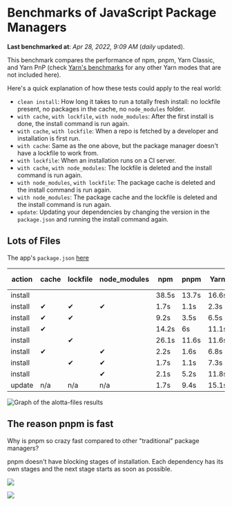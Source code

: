 # Benchmarks of JavaScript Package Managers

**Last benchmarked at**: _Apr 28, 2022, 9:09 AM_ (_daily_ updated).

This benchmark compares the performance of npm, pnpm, Yarn Classic, and Yarn PnP (check [Yarn's benchmarks](https://yarnpkg.com/benchmarks) for any other Yarn modes that are not included here).

Here's a quick explanation of how these tests could apply to the real world:

- `clean install`: How long it takes to run a totally fresh install: no lockfile present, no packages in the cache, no `node_modules` folder.
- `with cache`, `with lockfile`, `with node_modules`: After the first install is done, the install command is run again.
- `with cache`, `with lockfile`: When a repo is fetched by a developer and installation is first run.
- `with cache`: Same as the one above, but the package manager doesn't have a lockfile to work from.
- `with lockfile`: When an installation runs on a CI server.
- `with cache`, `with node_modules`: The lockfile is deleted and the install command is run again.
- `with node_modules`, `with lockfile`: The package cache is deleted and the install command is run again.
- `with node_modules`: The package cache and the lockfile is deleted and the install command is run again.
- `update`: Updating your dependencies by changing the version in the `package.json` and running the install command again.

## Lots of Files

The app's `package.json` [here](https://github.com/pnpm/pnpm.github.io/blob/main/benchmarks/fixtures/alotta-files/package.json)

| action  | cache | lockfile | node_modules| npm | pnpm | Yarn | Yarn PnP |
| ---     | ---   | ---      | ---         | --- | ---  | ---  | ---      |
| install |       |          |             | 38.5s | 13.7s | 16.6s | 23.1s |
| install | ✔     | ✔        | ✔           | 1.7s | 1.1s | 2.3s | n/a |
| install | ✔     | ✔        |             | 9.2s | 3.5s | 6.5s | 1.5s |
| install | ✔     |          |             | 14.2s | 6s | 11.1s | 5.9s |
| install |       | ✔        |             | 26.1s | 11.6s | 11.6s | 17.1s |
| install | ✔     |          | ✔           | 2.2s | 1.6s | 6.8s | n/a |
| install |       | ✔        | ✔           | 1.7s | 1.1s | 7.3s | n/a |
| install |       |          | ✔           | 2.1s | 5.2s | 11.8s | n/a |
| update  | n/a | n/a | n/a | 1.7s | 9.4s | 15.1s | 28.9s |

<img alt="Graph of the alotta-files results" src="/img/benchmarks/alotta-files.svg" />

## The reason pnpm is fast

Why is pnpm so crazy fast compared to other "traditional" package managers?

pnpm doesn't have blocking stages of installation. Each dependency has its own stages and the next stage starts as soon as possible.

![](/img/installation-stages-of-other-pms.png)

![](/img/installation-stages-of-pnpm.jpg)